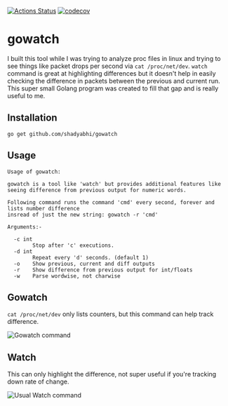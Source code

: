 [![Actions Status](https://github.com/shadyabhi/gowatch/workflows/Go/badge.svg)](https://github.com/shadyabhi/gowatch/actions)
[![codecov](https://codecov.io/gh/shadyabhi/gowatch/branch/master/graph/badge.svg)](https://codecov.io/gh/shadyabhi/gowatch)

gowatch
=======

I built this tool while I was trying to analyze proc files in linux and trying to see things like packet drops per second via `cat /proc/net/dev`. `watch` command is great at highlighting differences but it doesn't help in easily checking the difference in packets between the previous and current run. This super small Golang program was created to fill that gap and is really useful to me.

Installation
------------

```
go get github.com/shadyabhi/gowatch
```

Usage
-----

```
Usage of gowatch:

gowatch is a tool like 'watch' but provides additional features like
seeing difference from previous output for numeric words.

Following command runs the command 'cmd' every second, forever and lists number difference
insread of just the new string: gowatch -r 'cmd'

Arguments:-

  -c int
        Stop after 'c' executions.
  -d int
        Repeat every 'd' seconds. (default 1)
  -o    Show previous, current and diff outputs
  -r    Show difference from previous output for int/floats
  -w    Parse wordwise, not charwise
```

Gowatch
-------

`cat /proc/net/dev` only lists counters, but this command can help track difference.

![Gowatch command](https://shadyabhi.keybase.pub/gowatch_command.gif)

Watch
-----

This can only highlight the difference, not super useful if you're tracking down rate of change.

![Usual Watch command](https://shadyabhi.keybase.pub/watch_command.gif)

